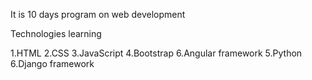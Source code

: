 It is 10 days program on web development

Technologies learning 
 
1.HTML
2.CSS
3.JavaScript
4.Bootstrap
6.Angular framework
5.Python
6.Django framework

